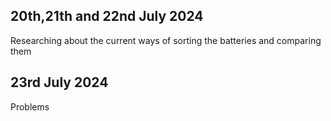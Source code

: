 ## 20th,21th and 22nd July 2024

Researching about the current ways of sorting the batteries and comparing them


## 23rd July 2024
Problems 
